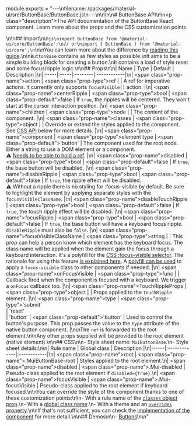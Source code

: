 module.exports = "---\nfilename: /packages/material-ui/src/ButtonBase/ButtonBase.js\n---\n\n<!--- This documentation is automatically generated, do not try to edit it. -->\n\n# ButtonBase API\n\n<p class=\"description\">The API documentation of the ButtonBase React component. Learn more about the props and the CSS customization points.</p>\n\n## Import\n\n```js\nimport ButtonBase from '@material-ui/core/ButtonBase';\n// or\nimport { ButtonBase } from '@material-ui/core';\n```\n\nYou can learn more about the difference by [reading this guide](/guides/minimizing-bundle-size/).\n\n`ButtonBase` contains as few styles as possible.\nIt aims to be a simple building block for creating a button.\nIt contains a load of style reset and some focus/ripple logic.\n\n## Props\n\n| Name | Type | Default | Description |\n|:-----|:-----|:--------|:------------|\n| <span class=\"prop-name\">action</span> | <span class=\"prop-type\">ref</span> |  | A ref for imperative actions. It currently only supports `focusVisible()` action. |\n| <span class=\"prop-name\">centerRipple</span> | <span class=\"prop-type\">bool</span> | <span class=\"prop-default\">false</span> | If `true`, the ripples will be centered. They won't start at the cursor interaction position. |\n| <span class=\"prop-name\">children</span> | <span class=\"prop-type\">node</span> |  | The content of the component. |\n| <span class=\"prop-name\">classes</span> | <span class=\"prop-type\">object</span> |  | Override or extend the styles applied to the component. See [CSS API](#css) below for more details. |\n| <span class=\"prop-name\">component</span> | <span class=\"prop-type\">element type</span> | <span class=\"prop-default\">'button'</span> | The component used for the root node. Either a string to use a DOM element or a component.<br>⚠️ [Needs to be able to hold a ref](/guides/composition/#caveat-with-refs). |\n| <span class=\"prop-name\">disabled</span> | <span class=\"prop-type\">bool</span> | <span class=\"prop-default\">false</span> | If `true`, the base button will be disabled. |\n| <span class=\"prop-name\">disableRipple</span> | <span class=\"prop-type\">bool</span> | <span class=\"prop-default\">false</span> | If `true`, the ripple effect will be disabled.<br>⚠️ Without a ripple there is no styling for :focus-visible by default. Be sure to highlight the element by applying separate styles with the `focusVisibleClassName`. |\n| <span class=\"prop-name\">disableTouchRipple</span> | <span class=\"prop-type\">bool</span> | <span class=\"prop-default\">false</span> | If `true`, the touch ripple effect will be disabled. |\n| <span class=\"prop-name\">focusRipple</span> | <span class=\"prop-type\">bool</span> | <span class=\"prop-default\">false</span> | If `true`, the base button will have a keyboard focus ripple. `disableRipple` must also be `false`. |\n| <span class=\"prop-name\">focusVisibleClassName</span> | <span class=\"prop-type\">string</span> |  | This prop can help a person know which element has the keyboard focus. The class name will be applied when the element gain the focus through a keyboard interaction. It's a polyfill for the [CSS :focus-visible selector](https://drafts.csswg.org/selectors-4/#the-focus-visible-pseudo). The rationale for using this feature [is explained here](https://github.com/WICG/focus-visible/blob/master/explainer.md). A [polyfill can be used](https://github.com/WICG/focus-visible) to apply a `focus-visible` class to other components if needed. |\n| <span class=\"prop-name\">onFocusVisible</span> | <span class=\"prop-type\">func</span> |  | Callback fired when the component is focused with a keyboard. We trigger a `onFocus` callback too. |\n| <span class=\"prop-name\">TouchRippleProps</span> | <span class=\"prop-type\">object</span> |  | Props applied to the `TouchRipple` element. |\n| <span class=\"prop-name\">type</span> | <span class=\"prop-type\">'submit'<br>&#124;&nbsp;'reset'<br>&#124;&nbsp;'button'</span> | <span class=\"prop-default\">'button'</span> | Used to control the button's purpose. This prop passes the value to the `type` attribute of the native button component. |\n\nThe `ref` is forwarded to the root element.\n\nAny other props supplied will be provided to the root element (native element).\n\n## CSS\n\n- Style sheet name: `MuiButtonBase`.\n- Style sheet details:\n\n| Rule name | Global class | Description |\n|:-----|:-------------|:------------|\n| <span class=\"prop-name\">root</span> | <span class=\"prop-name\">.MuiButtonBase-root</span> | Styles applied to the root element.\n| <span class=\"prop-name\">disabled</span> | <span class=\"prop-name\">.Mui-disabled</span> | Pseudo-class applied to the root element if `disabled={true}`.\n| <span class=\"prop-name\">focusVisible</span> | <span class=\"prop-name\">.Mui-focusVisible</span> | Pseudo-class applied to the root element if keyboard focused.\n\nYou can override the style of the component thanks to one of these customization points:\n\n- With a rule name of the [`classes` object prop](/customization/components/#overriding-styles-with-classes).\n- With a [global class name](/customization/components/#overriding-styles-with-global-class-names).\n- With a theme and an [`overrides` property](/customization/globals/#css).\n\nIf that's not sufficient, you can check the [implementation of the component](https://github.com/Foso/material-ui/blob/master/packages/material-ui/src/ButtonBase/ButtonBase.js) for more detail.\n\n## Demos\n\n- [Buttons](/components/buttons/)\n\n"